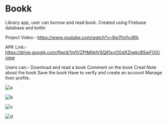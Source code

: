 # Bookk
Library app, user can borrow and read book. Created using Firebase database and kotlin

Project Video:-
https://www.youtube.com/watch?v=8w7hn1yJ6Ik

APK Link:-
https://drive.google.com/file/d/1m1VZPtMhklVSQ61xvOGdXZjwAcBSwFOG/view


Users can:-
Download and read a book
Comment on the book
Creat Note about the book
Save the book 
Have to verify and create an account 
Manage their profile.


![a](https://user-images.githubusercontent.com/52988779/124487607-8d61dd00-ddcc-11eb-9370-6fe6420c19ef.jpeg)

![b](https://user-images.githubusercontent.com/52988779/124487809-c39f5c80-ddcc-11eb-9fa2-42c5f7cb30db.jpeg)

![v](https://user-images.githubusercontent.com/52988779/124487843-cef28800-ddcc-11eb-9d80-5d7fcfef240c.jpeg)


![d](https://user-images.githubusercontent.com/52988779/124487885-d87bf000-ddcc-11eb-93b9-405ad1efccbf.jpeg)


